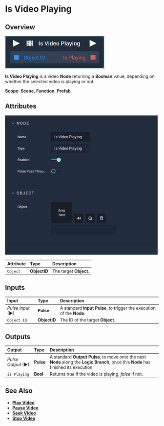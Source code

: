 # Is Video Playing

## Overview

![The Is Video Playing Node.](../../../.gitbook/assets/node-is-video-playing.png)

**Is Video Playing** is a video **Node** returning a **Boolean** value, depending on whether the selected video is playing or not.

[**Scope**](../../overview.md#scopes): **Scene**, **Function**, **Prefab**.

## Attributes

![The Is Video Playing Node Attributes.](../../../.gitbook/assets/node-is-video-playing-attr.png)

| Attribute | Type | Description |
| :--- | :--- | :--- |
| `Object` | **ObjectID** | The target **Object**. |

## Inputs

| Input | Type | Description |
| :--- | :--- | :--- |
| _Pulse Input_ \(►\) | **Pulse** | A standard **Input Pulse**, to trigger the execution of the **Node**. |
| `Object ID` | **ObjectID** | The ID of the target **Object**. |

## Outputs

| Output | Type | Description |
| :--- | :--- | :--- |
| _Pulse Output_ \(►\) | **Pulse** | A standard **Output Pulse**, to move onto the next **Node** along the **Logic Branch**, once this **Node** has finished its execution. |
| `is Playing` | **Bool** | Returns *true* if the video is playing, *false* if not. <!-- Returns **None** if there is no file or **Scene Object**. --> |

## See Also

* [**Play Video**](playvideo.md)
* [**Pause Video**](pausevideo.md)
* [**Seek Video**](seekvideo.md)
* [**Stop Video**](stopvideo.md)

